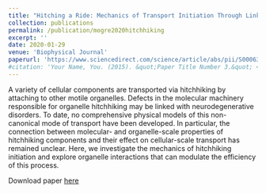 ```yaml
---
title: "Hitching a Ride: Mechanics of Transport Initiation Through Linker-Mediated Hitchhiking"
collection: publications
permalink: /publication/mogre2020hitchhiking
excerpt: ''
date: 2020-01-29
venue: 'Biophysical Journal'
paperurl: 'https://www.sciencedirect.com/science/article/abs/pii/S0006349520300795'
#citation: 'Your Name, You. (2015). &quot;Paper Title Number 3.&quot; <i>Journal 1</i>. 1(3).'
---
```


A variety of cellular components are transported via hitchhiking by attaching to other motile organelles. Defects in the molecular machinery responsible for organelle hitchhiking may be linked with neurodegenerative disorders. To date, no comprehensive physical models of this non-canonical mode of transport have been developed. In particular, the connection between molecular- and organelle-scale properties of hitchhiking components and their effect on cellular-scale transport has remained unclear. Here, we investigate the mechanics of hitchhiking initiation and explore organelle interactions that can modulate the efficiency of this process.

Download paper [here](https://www.sciencedirect.com/science/article/abs/pii/S0006349520300795)